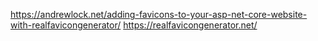 https://andrewlock.net/adding-favicons-to-your-asp-net-core-website-with-realfavicongenerator/
https://realfavicongenerator.net/